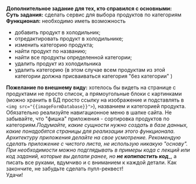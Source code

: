 **Дополнительное задание для тех, кто справился с основными:**  
**Суть задания:**  сделать сервис для выбора продуктов по категориям  
**Функционал:**  необходимо иметь возможность  

-   добавить продукт в холодильник;
-   отредактировать продукт в холодильнике;
-   изменить категорию продукта;
-   найти продукт по названию;
-   найти все продукты определенной категории;
-   удалить продукт из холодильника
-   удалить категорию (в этом случае всем продуктам из этой категории должна присваиваться категория "без категории" )

**Пожелание по внешнему виду:**  хотелось бы видеть на странице с продуктами не просто список, а прямоугольные блоки с картинками (можно хранить в БД просто ссылку на изображение и подставлять в  `<img src="{{imageFormDatabase}}">`), названием и категорией продукта. Обязательно реализуйте навигационное меню в шапке сайта. Не забывайте, что "фишка" приложения - сортировка продуктов по категориям._Подумайте, какие сущности нужно создать в базе данных, какие понадобятся страницы для реализации этого функционала. Архитектуру приложения делайте на свое усмотрение. Рекомендую сделать приложение с чистого листа, не использую никакую "основу". При необходимости можно подглядывать в примеры кода с лекций или код заданий, которые вы делали ранее, но_ **_не копипастить код_**_, а писать все руками, вдумчиво и с вниманием к каждой детали. Как закончите, не забудьте сделать пулл-реквест!  
Удачи!
